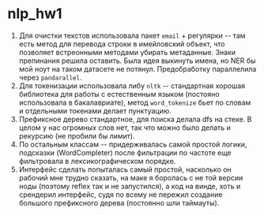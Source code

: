 # nlp_hw1

1) Для очистки текстов использовала пакет ```email``` + регулярки -- там есть метод для перевода строки в имейловский объект, что позволяет встреонными методами убирать метаданные. Знаки препинания решила оставить. Была идея выкинуть имена, но NER бы мой ноут на таком датасете не потянул. Предобработку параллелила через ```pandarallel```.
2) Для токенизации использовала либу ```nltk``` -- стандартная хорошая библиотека для работы с естественным языком (постояно использовала в бакалавриате), метод ```word_tokenize``` бьет по словам и отдельными токенами делает пунктуацию.
3) Префиксное дерево стандартное, для поиска делала dfs на стеке. В целом у нас огромных слов нет, так что можно было делать и рекурсию (не пробили бы лимит).
4) По остальным классам -- придерживалась самой простой логики, подсказки (WordCompleter) после фильтрации по частоте еще фильтровала в лексикографическом порядке.
5) Интерфейс сделать попыталась самый простой, насколько он рабочий мне трудно сказать, на маке я боролась с не той версии ноды (поэтому reflex так и не запустился), а код на винде, хоть и срендерил интерфейс, судя по всему не пережил создание большого префиксного дерева (постоянно шли таймауты).
